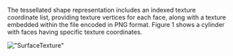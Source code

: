 The tessellated shape representation includes an indexed texture coordinate list, providing texture vertices for each face, along with a texture embedded within the file encoded in PNG format. Figure 1 shows a cylinder with faces having specific texture coordinates.

!["SurfaceTexture"](../../figures/examples/tessellation_texture_image.png "Figure 1 &mdash; Tessellation with textures")